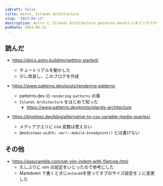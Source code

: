```yaml
---
isDraft: false
title: Astro, Islands Architecture
slug: "2023-04-13"
description: Astro と Islands Architecture patterns.devのレンダリングパターンについて
pubDate: 2023-04-13
---
```


## 読んだ

- https://docs.astro.build/en/getting-started/

  - チュートリアルを動かした
  - 少し改良し、このブログを作成

- https://www.patterns.dev/posts/rendering-patterns

  - patterns.dev の `rendering-patterns` の章
  - `Islands Architecture` をはじめて知った
    - https://www.patterns.dev/posts/islands-architecture

- https://bholmes.dev/blog/alternative-to-css-variable-media-queries/
  - メディアクエリに css 変数は使えない
  - `@media(max-width: var(--mobile-breakpoint))` とは書けない

## その他

- https://easyramble.com/set-vim-indent-with-filetype.html
  - 久しぶりに vim の設定をいじったので参考にした
  - Markdown で書くときに`autocmd`を使ってタブのサイズ設定を `2` に変更した
